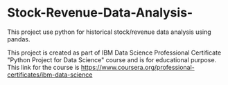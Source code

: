 # Stock-Revenue-Data-Analysis-
This project use python for historical stock/revenue data analysis using pandas.

This project is created as part of IBM Data Science Professional Certificate "Python Project for Data Science" course and is for educational purpose. This link for the course is https://www.coursera.org/professional-certificates/ibm-data-science
